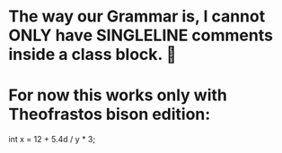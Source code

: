 # The way our Grammar is, I cannot ONLY have SINGLELINE comments inside a class block. 🤔

# For now this works only with Theofrastos bison edition:
int x = 12 + 5.4d / y * 3; 
